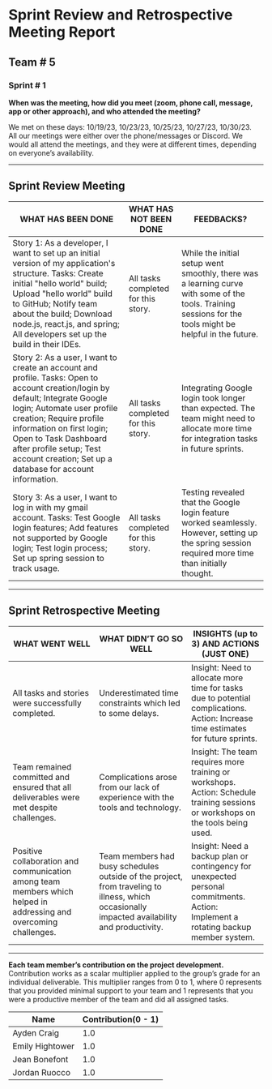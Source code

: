 # Sprint Review and Retrospective Meeting Report

## Team # 5
### Sprint # 1
**When was the meeting, how did you meet (zoom, phone call, message, app or other approach), and who attended the meeting?**

We met on these days: 10/19/23, 10/23/23, 10/25/23, 10/27/23, 10/30/23.  
All our meetings were either over the phone/messages or Discord. We would all attend the meetings, and they were at different times, depending on everyone’s availability.

---

## Sprint Review Meeting
| WHAT HAS BEEN DONE | WHAT HAS NOT BEEN DONE | FEEDBACKS? |
|--------------------|-----------------------|-------------|
| Story 1: As a developer, I want to set up an initial version of my application's structure. Tasks: Create initial "hello world" build; Upload "hello world" build to GitHub; Notify team about the build; Download node.js, react.js, and spring; All developers set up the build in their IDEs. | All tasks completed for this story. | While the initial setup went smoothly, there was a learning curve with some of the tools. Training sessions for the tools might be helpful in the future. |
| Story 2: As a user, I want to create an account and profile. Tasks: Open to account creation/login by default; Integrate Google login; Automate user profile creation; Require profile information on first login; Open to Task Dashboard after profile setup; Test account creation; Set up a database for account information. | All tasks completed for this story. | Integrating Google login took longer than expected. The team might need to allocate more time for integration tasks in future sprints. |
| Story 3: As a user, I want to log in with my gmail account. Tasks: Test Google login features; Add features not supported by Google login; Test login process; Set up spring session to track usage. | All tasks completed for this story. | Testing revealed that the Google login feature worked seamlessly. However, setting up the spring session required more time than initially thought. |

---

## Sprint Retrospective Meeting

| WHAT WENT WELL | WHAT DIDN’T GO SO WELL | INSIGHTS (up to 3)  AND ACTIONS (JUST ONE) |
|----------------|------------------------|------------------------------------------|
| All tasks and stories were successfully completed. | Underestimated time constraints which led to some delays. | Insight: Need to allocate more time for tasks due to potential complications. <br> Action: Increase time estimates for future sprints. |
| Team remained committed and ensured that all deliverables were met despite challenges. | Complications arose from our lack of experience with the tools and technology. | Insight: The team requires more training or workshops. <br> Action: Schedule training sessions or workshops on the tools being used. |
| Positive collaboration and communication among team members which helped in addressing and overcoming challenges. | Team members had busy schedules outside of the project, from traveling to illness, which occasionally impacted availability and productivity. | Insight: Need a backup plan or contingency for unexpected personal commitments. <br> Action: Implement a rotating backup member system. |

---

**Each team member’s contribution on the project development.** Contribution works as a scalar multiplier applied to the group’s grade for an individual deliverable. This multiplier ranges from 0 to 1, where 0 represents that you provided minimal support to your team and 1 represents that you were a productive member of the team and did all assigned tasks.

| Name           | Contribution(0 - 1) |
|----------------|---------------------|
| Ayden Craig    | 1.0                 |
| Emily Hightower| 1.0                 |
| Jean Bonefont  | 1.0                 |
| Jordan Ruocco  | 1.0                 |

